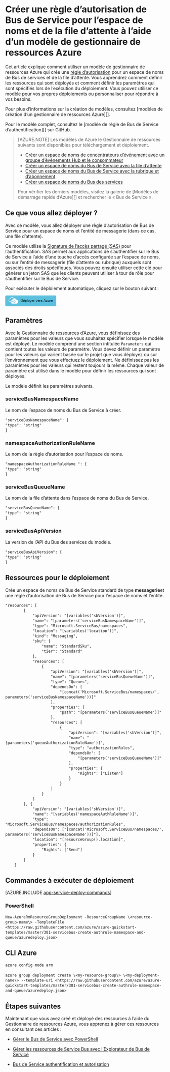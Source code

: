 <properties
    pageTitle="Créer une règle d’autorisation de Bus des services à l’aide d’un modèle de gestionnaire de ressources Azure | Microsoft Azure"
    description="Créer une règle d’autorisation de Bus de Service pour l’espace de noms et de la file d’attente à l’aide du modèle de gestionnaire de ressources Azure"
    services="service-bus"
    documentationCenter=".net"
    authors="sethmanheim"
    manager="timlt"
    editor=""/>

<tags
    ms.service="service-bus"
    ms.devlang="tbd"
    ms.topic="article"
    ms.tgt_pltfrm="dotnet"
    ms.workload="na"
    ms.date="10/14/2016"
    ms.author="sethm;shvija"/>

# <a name="create-a-service-bus-authorization-rule-for-namespace-and-queue-using-an-azure-resource-manager-template"></a>Créer une règle d’autorisation de Bus de Service pour l’espace de noms et de la file d’attente à l’aide d’un modèle de gestionnaire de ressources Azure

Cet article explique comment utiliser un modèle de gestionnaire de ressources Azure qui crée une [règle d’autorisation](service-bus-authentication-and-authorization.md#shared-access-signature-authentication) pour un espace de noms de Bus de services et de la file d’attente. Vous apprendrez comment définir les ressources qui sont déployés et comment définir les paramètres qui sont spécifiés lors de l’exécution du déploiement. Vous pouvez utiliser ce modèle pour vos propres déploiements ou personnaliser pour répondre à vos besoins.

Pour plus d’informations sur la création de modèles, consultez [modèles de création d’un gestionnaire de ressources Azure][].

Pour le modèle complet, consultez le [modèle de règle de Bus de Service d’authentification][] sur GitHub.

>[AZURE.NOTE] Les modèles de Azure le Gestionnaire de ressources suivants sont disponibles pour téléchargement et déploiement.
>
>-    [Créer un espace de noms de concentrateurs d’événement avec un groupe d’événements Hub et le consommateur](../event-hubs/event-hubs-resource-manager-namespace-event-hub.md)
>-    [Créer un espace de noms du Bus de Service avec la file d’attente](service-bus-resource-manager-namespace-queue.md)
>-    [Créer un espace de noms du Bus de Service avec la rubrique et d’abonnement](service-bus-resource-manager-namespace-topic.md)
>-    [Créer un espace de noms du Bus des services](service-bus-resource-manager-namespace.md)
>
>Pour vérifier les derniers modèles, visitez la galerie de [Modèles de démarrage rapide d’Azure][] et rechercher le « Bus de Service ».

## <a name="what-will-you-deploy"></a>Ce que vous allez déployer ?

Avec ce modèle, vous allez déployer une règle d’autorisation de Bus de Service pour un espace de noms et l’entité de messagerie (dans ce cas, une file d’attente).

Ce modèle utilise la [Signature de l’accès partagé (SAS)](service-bus-sas-overview.md) pour l’authentification. SAS permet aux applications de s’authentifier sur le Bus de Service à l’aide d’une touche d’accès configurée sur l’espace de noms, ou sur l’entité de messagerie (file d’attente ou rubrique) auxquels sont associés des droits spécifiques. Vous pouvez ensuite utiliser cette clé pour générer un jeton SAS que les clients peuvent utiliser à tour de rôle pour s’authentifier sur le Bus de Service.

Pour exécuter le déploiement automatique, cliquez sur le bouton suivant :

[![Déployer vers Azure](./media/service-bus-resource-manager-namespace-auth-rule/deploybutton.png)](https://portal.azure.com/#create/Microsoft.Template/uri/https%3A%2F%2Fraw.githubusercontent.com%2FAzure%2Fazure-quickstart-templates%2Fmaster%2F301-servicebus-create-authrule-namespace-and-queue%2Fazuredeploy.json)

## <a name="parameters"></a>Paramètres

Avec le Gestionnaire de ressources d’Azure, vous définissez des paramètres pour les valeurs que vous souhaitez spécifier lorsque le modèle est déployé. Le modèle comprend une section intitulée `Parameters` qui contient toutes les valeurs de paramètre. Vous devez définir un paramètre pour les valeurs qui varient basée sur le projet que vous déployez ou sur l’environnement que vous effectuez le déploiement. Ne définissez pas les paramètres pour les valeurs qui restent toujours la même. Chaque valeur de paramètre est utilisé dans le modèle pour définir les ressources qui sont déployés.

Le modèle définit les paramètres suivants.

### <a name="servicebusnamespacename"></a>serviceBusNamespaceName

Le nom de l’espace de noms du Bus de Service à créer.

```
"serviceBusNamespaceName": {
"type": "string"
}
```

### <a name="namespaceauthorizationrulename"></a>namespaceAuthorizationRuleName 

Le nom de la règle d’autorisation pour l’espace de noms.

```
"namespaceAuthorizationRuleName ": {
"type": "string"
}
```

### <a name="servicebusqueuename"></a>serviceBusQueueName

Le nom de la file d’attente dans l’espace de noms du Bus de Service.

```
"serviceBusQueueName": {
"type": "string"
}
```

### <a name="servicebusapiversion"></a>serviceBusApiVersion

La version de l’API du Bus des services du modèle.

```
"serviceBusApiVersion": {
"type": "string"
}
```

## <a name="resources-to-deploy"></a>Ressources pour le déploiement

Crée un espace de noms de Bus de Service standard de type **messagerie**et une règle d’autorisation de Bus de Service pour l’espace de noms et l’entité.

```
"resources": [
        {
            "apiVersion": "[variables('sbVersion')]",
            "name": "[parameters('serviceBusNamespaceName')]",
            "type": "Microsoft.ServiceBus/namespaces",
            "location": "[variables('location')]",
            "kind": "Messaging",
            "sku": {
                "name": "StandardSku",
                "tier": "Standard"
            },
            "resources": [
                {
                    "apiVersion": "[variables('sbVersion')]",
                    "name": "[parameters('serviceBusQueueName')]",
                    "type": "Queues",
                    "dependsOn": [
                        "[concat('Microsoft.ServiceBus/namespaces/', parameters('serviceBusNamespaceName'))]"
                    ],
                    "properties": {
                        "path": "[parameters('serviceBusQueueName')]"
                    },
                    "resources": [
                        {
                            "apiVersion": "[variables('sbVersion')]",
                            "name": "[parameters('queueAuthorizationRuleName')]",
                            "type": "authorizationRules",
                            "dependsOn": [
                                "[parameters('serviceBusQueueName')]"
                            ],
                            "properties": {
                                "Rights": ["Listen"]
                            }
                        }
                    ]
                }
            ]
        }, {
            "apiVersion": "[variables('sbVersion')]",
            "name": "[variables('namespaceAuthRuleName')]",
            "type": "Microsoft.ServiceBus/namespaces/authorizationRules",
            "dependsOn": ["[concat('Microsoft.ServiceBus/namespaces/', parameters('serviceBusNamespaceName'))]"],
            "location": "[resourceGroup().location]",
            "properties": {
                "Rights": ["Send"]
            }
        }
    ]
```

## <a name="commands-to-run-deployment"></a>Commandes à exécuter de déploiement

[AZURE.INCLUDE [app-service-deploy-commands](../../includes/app-service-deploy-commands.md)]

### <a name="powershell"></a>PowerShell

```
New-AzureRmResourceGroupDeployment -ResourceGroupName \<resource-group-name\> -TemplateFile <https://raw.githubusercontent.com/azure/azure-quickstart-templates/master/301-servicebus-create-authrule-namespace-and-queue/azuredeploy.json>
```

## <a name="azure-cli"></a>CLI Azure

```
azure config mode arm

azure group deployment create \<my-resource-group\> \<my-deployment-name\> --template-uri <https://raw.githubusercontent.com/azure/azure-quickstart-templates/master/301-servicebus-create-authrule-namespace-and-queue/azuredeploy.json>
```

## <a name="next-steps"></a>Étapes suivantes

Maintenant que vous avez créé et déployé des ressources à l’aide du Gestionnaire de ressources Azure, vous apprenez à gérer ces ressources en consultant ces articles :

- [Gérer le Bus de Service avec PowerShell](service-bus-powershell-how-to-provision.md)
- [Gérer les ressources de Service Bus avec l’Explorateur de Bus de Service](https://code.msdn.microsoft.com/Service-Bus-Explorer-f2abca5a)
- [Bus de Service authentification et autorisation](service-bus-authentication-and-authorization.md)

  [Création de modèles du Gestionnaire de ressources Azure]: ../resource-group-authoring-templates.md
  [Modèles d’Azure Quickstart]: https://azure.microsoft.com/documentation/templates/?term=service+bus
  [Using Azure PowerShell with Azure Resource Manager]: ../powershell-azure-resource-manager.md
  [Using the Azure CLI for Mac, Linux, and Windows with Azure Resource Management]: ../xplat-cli-azure-resource-manager.md
  [Modèle de règle d’authentification Bus des services]: https://github.com/Azure/azure-quickstart-templates/blob/master/301-servicebus-create-authrule-namespace-and-queue/

